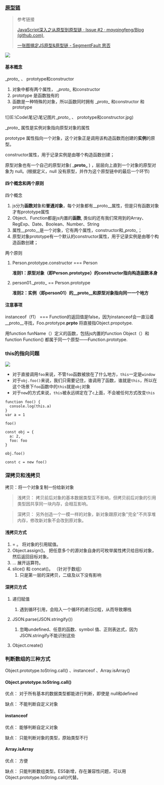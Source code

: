### [原型链](https://segmentfault.com/a/1190000021232132)

>  参考链接  
>
>  [JavaScript深入之从原型到原型链 · Issue #2 · mqyqingfeng/Blog (github.com)](https://github.com/mqyqingfeng/blog/issues/2),
>
> [一张图搞定JS原型&原型链 - SegmentFault 思否](https://segmentfault.com/a/1190000021232132)



![](E:\Code\笔记\笔记图片\js原型链.jpg)

#### 基本概念

\__proto\__ 、 prototype和constructor

1. 对象中都有两个属性， \__proto\__ 和constructor
2. prototype 是函数独有的
3. 函数是一种特殊的对象，所以函数同时拥有 \__proto\__ 和constructor 和 prototype



![](E:\Code\笔记\笔记图片\__proto__ 、 prototype和constructor.jpg)

 \__proto__  属性是实例对象指向原型对象的属性

 prototype 属性指向一个对象，这个对象正是调用该构造函数而创建的**实例**的原型。

constructor属性，用于记录实例是由哪个构造函数创建；

原型对象也有一个自己的原型对象(  \___proto\___ ) ，层层向上直到一个对象的原型对象为 null。(根据定义，null 没有原型，并作为这个原型链中的最后一个环节)



#### 四个概念和两个原则

四个概念	

1. js分为**函数对**象和**普通对象**，每个对象都有\__proto\__属性，但是只有函数对象才有prototype属性
2. Object、Function都是js内置的**函数**, 类似的还有我们常用到的Array、RegExp、Date、Boolean、Number、String
3. 属性\__proto\__是一个对象，它有两个属性，constructor和\__proto\__；
4. 原型对象prototype有一个默认的constructor属性，用于记录实例是由哪个构造函数创建；



两个原则

1. Person.prototype.constructor === Person 

    **准则1：原型对象（即Person.prototype）的constructor指向构造函数本身** 

2. person01.\__proto__ == Person.prototype 

   **准则2：实例（即person01）的__proto__和原型对象指向同一一个地方**



#### 注意事项

instanceof（f1） === Function的返回值是false，因为instanceof会一直沿着__proto__寻找，Foo.prototype.__prpto__ 将直接指Object.propotype.

用function funName（）定义的函数，包括js内置的function Object（）和 function Function() 都属于同一个原型——Function.prototype.

### this的指向问题

![](E:\Code\笔记\笔记图片\this指向.jpg)

- 对于直接调用`foo`来说，不管`foo`函数被放在了什么地方，`this`一定是`window`
- 对于`obj.foo()`来说，我们只需要记住，谁调用了函数，谁就是`this`，所以在这个场景下`foo`函数中的`this`就是`obj`对象
- 对于`new`的方式来说，`this`被永远绑定在了`c`上面，不会被任何方式改变`this`

```
function foo() {
  console.log(this.a)
}
var a = 1

foo()

const obj = {
  a: 2,
  foo: foo
}

obj.foo()

const c = new foo()
```

### 深拷贝和浅拷贝

拷贝：将一个对象复制一份给新对象

> 浅拷贝： 拷贝前后对象的基本数据类型互不影响，但拷贝前后对象的引用类型因共享同一块内存，会相互影响。

> 深拷贝： 另外创造一个一模一样的对象，新对象跟原对象"完全"不共享堆内存，修改新对象不会改到原对象。

#### 浅拷贝方式

1.  = 。 将对象的引用赋值。
2.  Object.assign()。 把任意多个的源对象自身的可枚举属性拷贝给目标对象，然后返回目标对象。
3.  ... 展开运算符。
4.  slice() 和 concat()。 （针对于数组）
    1. 只是第一层的深拷贝，二级及以下没有影响

#### 深拷贝方式

1. 递归赋值

   1. 遇到循环引用，会陷入一个循环的递归过程，从而导致爆栈

2. JSON.parse(JSON.stringify())

   1. 忽略undefined、任意的函数、symbol 值、正则表达式，因为JSON.stringify不能识别这些

3. Object.create()



### 判断数组的三种方式

Object.prototype.toString.call() 、instanceof 、Array.isArray()

#### Object.prototype.toString.call()

优点： 对于所有基本的数据类型都能进行判断，即使是 null和defined

缺点： 不能判断自定义对象

#### instanceof 

优点： 能够判断自定义对象

缺点： 只能判断对象的类型，原始类型不行

#### Array.isArray

优点： 方便

缺点： 只能判断数组类型。ES5新增，存在兼容性问题，可以用Object.prototype.toString.call()代替。



### 



















